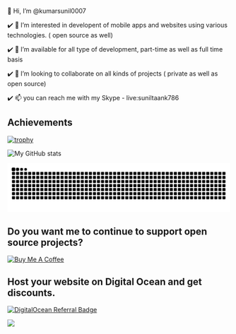 
👋 Hi, I’m @kumarsunil0007

:heavy_check_mark: 👀 I’m interested in developent of mobile apps and websites using various technologies. ( open source as well)

:heavy_check_mark: 🌱 I’m available for all type of development, part-time as well as full time basis

:heavy_check_mark: 💞️ I’m looking to collaborate on all kinds of projects ( private as well as open source)

:heavy_check_mark: 📫 you can reach me with my Skype - live:suniltaank786

<!---
kumarsunil0007/kumarsunil0007 is a ✨ special ✨ repository because its `README.md` (this file) appears on your GitHub profile.
You can click the Preview link to take a look at your changes.
--->

## Achievements
[![trophy](https://github-profile-trophy.vercel.app/?username=kumarsunil0007)](https://github.com/ryo-ma/github-profile-trophy)

![My GitHub stats](https://github-readme-stats.vercel.app/api?username=kumarsunil0007&show_icons=true&theme=transparent)

<picture>
  <source media="(prefers-color-scheme: dark)" srcset="https://github.com/kumarsunil0007/kumarsunil0007/blob/output/github-contribution-grid-snake-dark.svg" />
  <source media="(prefers-color-scheme: light)" srcset="https://github.com/kumarsunil0007/kumarsunil0007/blob/output/github-contribution-grid-snake.svg" />
  <img alt="github-snake" src="https://github.com/kumarsunil0007/kumarsunil0007/blob/output/github-contribution-grid-snake.svg" />
</picture>

## Do you want me to continue to support open source projects?
<a href="https://www.buymeacoffee.com/sunilfsdevw" target="_blank"><img src="https://cdn.buymeacoffee.com/buttons/v2/default-yellow.png" alt="Buy Me A Coffee" style="height: 60px !important;width: 217px !important;" ></a> 

## Host your website on Digital Ocean and get discounts. 
[![DigitalOcean Referral Badge](https://web-platforms.sfo2.cdn.digitaloceanspaces.com/WWW/Badge%202.svg)](https://www.digitalocean.com/?refcode=858ee0541fe8&utm_campaign=Referral_Invite&utm_medium=Referral_Program&utm_source=badge)

![](https://komarev.com/ghpvc/?username=kumarsunil0007&style=flat-square)
